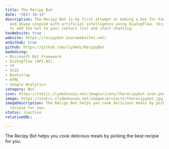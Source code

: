 ```yaml
---
title: The Recipy Bot
date: "2017-10-15"
description: The Recipy Bot is my first attempt at making a bot for Facebook Messenger
  and Skype coupled with artificial intelligence using DialogFlow. Visit the website
  to add the bot to your contact list and start chatting.
hasWebsite: true
website: https://recipybot.azurewebsites.net/
onGithub: true
github: https://github.com/clydedz/RecipyBot
madeUsing:
- Microsoft Bot Framework
- Dialogflow (API.AI)
- C#
- SCSS
- Bootstrap
- HTML
- Google Analytics
category: Bot
icon: https://static.clydedsouza.net/images/icons/therecipybot-icon.png
image: https://static.clydedsouza.net/images/projects/therecipybot.jpg
imageDescription: The Recipy Bot helps you cook delicious meals by picking the best
  recipie for you.
status: inactive
relativeURL: 

---
```


The Recipy Bot helps you cook delicious meals by picking the best recipie for you.



